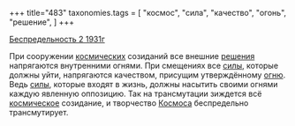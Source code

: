 +++
title="483"
taxonomies.tags = [
 "космос",
 "сила",
 "качество",
 "огонь",
 "решение",
]
+++

[Беспредельность 2 1931г](/agni/1931)

При сооружении [космических](/tags/космос) созиданий все внешние [решения](/tags/решение) напрягаются внутренними огнями. При смещениях все [силы](/tags/сила), которые должны уйти, напрягаются качеством, присущим утверждённому [огню](/tags/огонь). Ведь [силы](/tags/сила), которые входят в жизнь, должны насытить своими огнями каждую явленную оппозицию. Так на трансмутации зиждется всё [космическое](/tags/космос) созидание, и творчество [Космоса](/tags/космос) беспредельно трансмутирует.   

